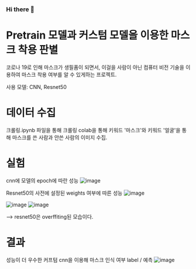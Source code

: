 ### Hi there 👋

<!--
**mingyu3619/mingyu3619** is a ✨ _special_ ✨ repository because its `README.md` (this file) appears on your GitHub profile.

Here are some ideas to get you started:

- 🔭 I’m currently working on ...
- 🌱 I’m currently learning ...
- 👯 I’m looking to collaborate on ...
- 🤔 I’m looking for help with ...
- 💬 Ask me about ...
- 📫 How to reach me: ...
- 😄 Pronouns: ...
- ⚡ Fun fact: ...
-->

# Pretrain 모델과 커스텀 모델을 이용한 마스크 착용 판별

코로나 19로 인해 마스크가 생필품이 되면서, 이걸을 사람이 아닌 컴퓨터 비전 기술을 이용하여 마스크 착용 여부를 알 수 있게하는 프로젝트.

사용 모델: CNN, Resnet50 

# 데이터 수집

크롤링.ipynb 파일을 통해 크롤링
colab을 통해 키워드 '마스크'와 키워드 '얼굴'을 통해 마스크를 쓴 사람과 안쓴 사람의 이미지 수집.

# 실험 
cnn에 모델의 epoch에 따란 성능
![image](https://user-images.githubusercontent.com/86222639/146323343-8b534697-89d9-42be-a7e8-9520ac18c2e9.png)

Resnet50의 사전에 설정된 weights 여부에 따른 성능
![image](https://user-images.githubusercontent.com/86222639/146323504-85f9464e-8367-4abd-9e5d-8cd150e5285f.png)

![image](https://user-images.githubusercontent.com/86222639/146323892-742a5384-f887-4b72-82ea-3e745e7aff78.png)
![image](https://user-images.githubusercontent.com/86222639/146323900-6bcfe99e-a700-4819-84f2-46392c795863.png)

--> resnet50은 overffiting된 모습이다.

# 결과
성능이 더 우수한 커프텀 cnn을 이용해 마스크 인식 여부 
label / 예측
![image](https://user-images.githubusercontent.com/86222639/146322810-9e22b061-1678-4e41-ab97-fc95db9218fd.png)

